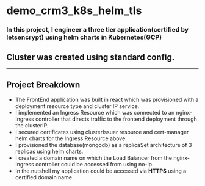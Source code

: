 # demo_crm3_k8s_helm_tls
### In this project, I engineer a three tier application(certified by letsencrypt) using helm charts in Kubernetes(GCP)
## Cluster was created using standard config.
---

## Project Breakdown
- The FrontEnd application was built in react which was provisioned with a deployment resource type and cluster IP service.
- I implemented an Ingress Resource which was connected to an nginx-Ingress controller that directs traffic to the frontend deployment through the clusterIP.
- I secured certificates using clusterIssuer resource and cert-manager helm charts for the Ingress Resource above.
- I provisioned the database(mongodb) as a replicaSet architecture of 3 replicas using helm charts.
- I created a domain name on which the Load Balancer from the nginx-Ingress controller could be accessed from using no-ip.
- In the nutshell my application could be accessed via **HTTPS** using a certified domain name.
